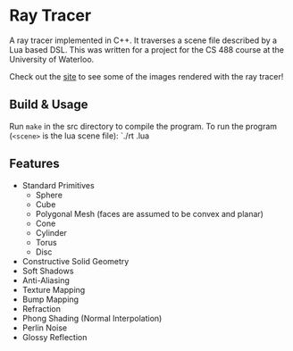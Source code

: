 # Ray Tracer

A ray tracer implemented in C++. It traverses a scene file described by a Lua based DSL.
This was written for a project for the CS 488 course at the University of Waterloo.

Check out the [site](http://0ctobyte.github.io/raytracer/) to see some of the images rendered with
the ray tracer!

## Build & Usage

Run `make` in the src directory to compile the program.
To run the program (`<scene>` is the lua scene file):
`./rt <scene>.lua

## Features
* Standard Primitives
  - Sphere
  - Cube
  - Polygonal Mesh (faces are assumed to be convex and planar)
  - Cone
  - Cylinder
  - Torus
  - Disc
* Constructive Solid Geometry
* Soft Shadows
* Anti-Aliasing
* Texture Mapping
* Bump Mapping
* Refraction
* Phong Shading (Normal Interpolation)
* Perlin Noise
* Glossy Reflection

